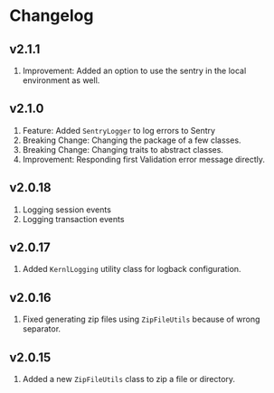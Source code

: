 # Changelog

## v2.1.1

1. Improvement: Added an option to use the sentry in the local environment as well.

## v2.1.0

1. Feature: Added `SentryLogger` to log errors to Sentry
2. Breaking Change: Changing the package of a few classes.
3. Breaking Change: Changing traits to abstract classes.
4. Improvement: Responding first Validation error message directly.

## v2.0.18

1. Logging session events
2. Logging transaction events

## v2.0.17

1. Added `KernlLogging` utility class for logback configuration.

## v2.0.16

1. Fixed generating zip files using `ZipFileUtils` because of wrong separator.

## v2.0.15

1. Added a new `ZipFileUtils` class to zip a file or directory.